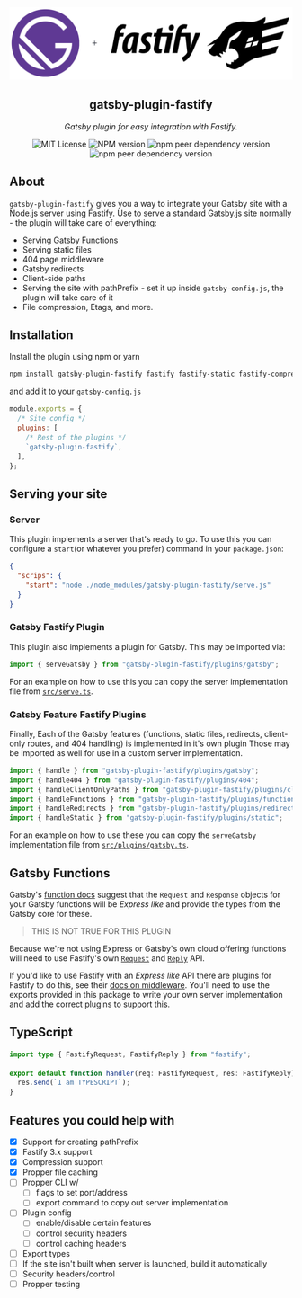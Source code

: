 <p align="center">
  <img src="https://github.com/gatsby-uc/plugins/raw/HEAD/packages/gatsby-plugin-fastify/logo.png" alt="Gatsby + Fastify"/>
</p>
<p align="center">
  <h2 align="center">gatsby-plugin-fastify</h2>
</p>
<p align="center">
  <i>
    Gatsby plugin for easy integration with Fastify.
  </i>
</p>
<p align="center">
  <img alt="MIT License" src="https://img.shields.io/github/license/gatsby-uc/plugins?style=flat-square">
  <img alt="NPM version" src="https://img.shields.io/npm/v/gatsby-plugin-fastify?style=flat-square">
  <img alt="npm peer dependency version" src="https://img.shields.io/npm/dependency-version/gatsby-plugin-fastify/peer/fastify?style=flat-square">
  <img alt="npm peer dependency version" src="https://img.shields.io/npm/dependency-version/gatsby-plugin-fastify/peer/gatsby?style=flat-square">
</p>


## About

`gatsby-plugin-fastify` gives you a way to integrate your Gatsby site with a Node.js server using Fastify. Use to serve a standard Gatsby.js site normally - the plugin will take care of everything:

- Serving Gatsby Functions
- Serving static files
- 404 page middleware
- Gatsby redirects
- Client-side paths
- Serving the site with pathPrefix - set it up inside `gatsby-config.js`, the plugin will take care of it
- File compression, Etags, and more.

## Installation

Install the plugin using npm or yarn

```sh
npm install gatsby-plugin-fastify fastify fastify-static fastify-compress fastify-plugin fastfy-caching
```

and add it to your `gatsby-config.js`

```js
module.exports = {
  /* Site config */
  plugins: [
    /* Rest of the plugins */
    `gatsby-plugin-fastify`,
  ],
};
```

## Serving your site

### Server

This plugin implements a server that's ready to go. To use this you can configure a `start`(or whatever you prefer) command in your `package.json`:

```json
{
  "scrips": {
    "start": "node ./node_modules/gatsby-plugin-fastify/serve.js"
  }
}
```

### Gatsby Fastify Plugin

This plugin also implements a plugin for Gatsby. This may be imported via:

```js
import { serveGatsby } from "gatsby-plugin-fastify/plugins/gatsby";
```

For an example on how to use this you can copy the server implementation file from [`src/serve.ts`](https://github.com/gatsby-uc/plugins/tree/main/packages/gatsby-plugin-fastify/src/serve.ts).

### Gatsby Feature Fastify Plugins

Finally, Each of the Gatsby features (functions, static files, redirects, client-only routes, and 404 handling) is implemented in it's own plugin Those may be imported as well for use in a custom server implementation.

```js
import { handle } from "gatsby-plugin-fastify/plugins/gatsby";
import { handle404 } from "gatsby-plugin-fastify/plugins/404";
import { handleClientOnlyPaths } from "gatsby-plugin-fastify/plugins/clientPaths";
import { handleFunctions } from "gatsby-plugin-fastify/plugins/functions";
import { handleRedirects } from "gatsby-plugin-fastify/plugins/redirects";
import { handleStatic } from "gatsby-plugin-fastify/plugins/static";
```

For an example on how to use these you can copy the `serveGatsby` implementation file from [`src/plugins/gatsby.ts`](https://github.com/gatsby-uc/plugins/tree/main/packages/gatsby-plugin-fastify/src/plugins/gatsby.ts).

## Gatsby Functions

Gatsby's [function docs](https://www.gatsbyjs.com/docs/reference/functions/getting-started/) suggest that the `Request` and `Response` objects for your Gatsby functions will be *Express like* and provide the types from the Gatsby core for these.

> THIS IS NOT TRUE FOR THIS PLUGIN

Because we're not using Express or Gatsby's own cloud offering functions will need to use Fastify's own [`Request`](https://www.fastify.io/docs/latest/Request/) and [`Reply`](https://www.fastify.io/docs/latest/Reply/) API. 

If you'd like to use Fastify with an *Express like* API there are plugins for Fastify to do this, see their [docs on middleware](https://www.fastify.io/docs/latest/Middleware/). You'll need to use the exports provided in this package to write your own server implementation and add the correct plugins to support this.

## TypeScript

```ts
import type { FastifyRequest, FastifyReply } from "fastify";

export default function handler(req: FastifyRequest, res: FastifyReply) {
  res.send(`I am TYPESCRIPT`);
}
```

## Features you could help with

- [x] Support for creating pathPrefix
- [x] Fastify 3.x support
- [x] Compression support
- [x] Propper file caching
- [ ] Propper CLI w/
  - [ ] flags to set port/address
  - [ ] export command to copy out server implementation
- [ ] Plugin config
  - [ ]  enable/disable certain features
  - [ ]  control security headers
  - [ ]  control caching headers
- [ ] Export types
- [ ] If the site isn't built when server is launched, build it automatically
- [ ] Security headers/control
- [ ] Propper testing 
